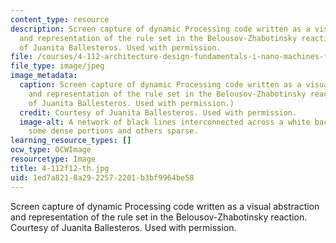 ```yaml
---
content_type: resource
description: Screen capture of dynamic Processing code written as a visual abstraction
  and representation of the rule set in the Belousov-Zhabotinsky reaction. Courtesy
  of Juanita Ballesteros. Used with permission.
file: /courses/4-112-architecture-design-fundamentals-i-nano-machines-fall-2012/1ed7a8218a2922572201b3bf9964be58_4-112f12-th.jpg
file_type: image/jpeg
image_metadata:
  caption: Screen capture of dynamic Processing code written as a visual abstraction
    and representation of the rule set in the Belousov-Zhabotinsky reaction. (Courtesy
    of Juanita Ballesteros. Used with permission.)
  credit: Courtesy of Juanita Ballesteros. Used with permission.
  image-alt: A network of black lines interconnected across a white background with
    some dense portions and others sparse.
learning_resource_types: []
ocw_type: OCWImage
resourcetype: Image
title: 4-112f12-th.jpg
uid: 1ed7a821-8a29-2257-2201-b3bf9964be58
---
```

Screen capture of dynamic Processing code written as a visual abstraction and representation of the rule set in the Belousov-Zhabotinsky reaction. Courtesy of Juanita Ballesteros. Used with permission.

